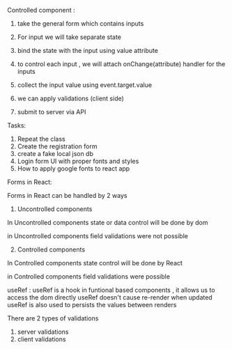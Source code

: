 



Controlled component :

1. take the general form which contains inputs
2. For input we will take separate state
3. bind the state with the input using value attribute
4. to control each input , we will attach onChange(attribute) handler for the inputs
6. collect the input value using event.target.value


7. we can apply validations (client side)
8. submit to server via API 


Tasks:
1. Repeat the class 
2. Create the registration form
3. create a fake local json db 
4. Login form UI with proper fonts and styles
5. How to apply google fonts to react app













<!-- Create Ref  -->

Forms in React:

Forms in React can be handled by 2 ways 

1. Uncontrolled components

In Uncontrolled components state or data control will be done by dom

in Uncontrolled components field validations were not possible





2. Controlled components

In Controlled components state control will be done by React

in Controlled components field validations were possible


useRef : useRef is a hook in funtional based components , it allows us to access the dom directly
useRef doesn't cause re-render when updated
useRef is also used to persists the values between renders


There are 2 types of validations 

1. server validations 
2. client validations
